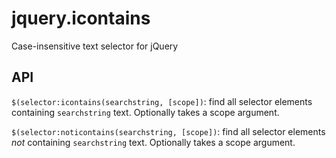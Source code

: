 jquery.icontains
================

Case-insensitive text selector for jQuery

## API
```$(selector:icontains(searchstring, [scope])```: find all selector elements containing ```searchstring``` text.  Optionally takes a scope argument.

```$(selector:noticontains(searchstring, [scope])```: find all selector elements *not* containing ```searchstring``` text.  Optionally takes a scope argument.